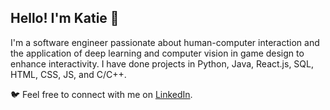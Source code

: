 ## Hello! I'm Katie 👋

I'm a software engineer passionate about human-computer interaction and the application of deep learning and computer vision in game design to enhance interactivity. I have done projects in Python, Java, React.js, SQL, HTML, CSS, JS, and C/C++.

🐦 Feel free to connect with me on [LinkedIn](https://www.linkedin.com/in/katherinehopelee/).


